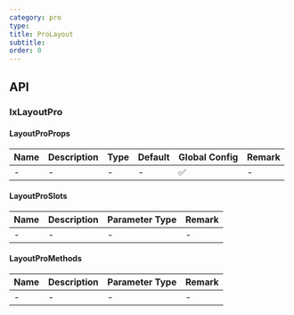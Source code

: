 ```yaml
---
category: pro
type: 
title: ProLayout
subtitle:
order: 0
---
```




## API

### IxLayoutPro

#### LayoutProProps

| Name | Description | Type | Default | Global Config | Remark |
| --- | --- | --- | --- | --- | --- |
| - | - | - | - | ✅ | - |

#### LayoutProSlots

| Name | Description | Parameter Type | Remark |
| --- | --- | --- | --- |
| - | - | - | - |

#### LayoutProMethods

| Name | Description | Parameter Type | Remark |
| --- | --- | --- | --- |
| - | - | - | - |
